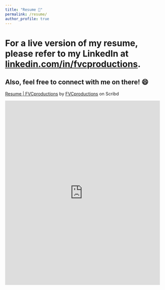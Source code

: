 ```yaml
---
title: "Resume 📄"
permalink: /resume/
author_profile: true
---
```


# For a live version of my resume, please refer to my LinkedIn at [linkedin.com/in/fvcproductions](http://linkedin.com/in/fvcproductions).

## Also, feel free to connect with me on there! 😄

<p><a title="View Resume | FVCproductions on Scribd" href="https://www.scribd.com/document/324348340/Resume-FVCproductions#from_embed">Resume | FVCproductions</a> by <a title="View FVCproductions's profile on Scribd" href="https://www.scribd.com/user/194063411/FVCproductions#from_embed">FVCproductions</a> on Scribd</p>

<iframe class="scribd_iframe_embed" src="https://www.scribd.com/embeds/324348340/content?start_page=1&view_mode=slideshow&access_key=key-WoN8XzkEzwtXxpGBkwM1&show_recommendations=true" data-auto-height="false" data-aspect-ratio="0.7729220222793488" scrolling="no" id="doc_50901" width="100%" height="600" frameborder="0"></iframe>